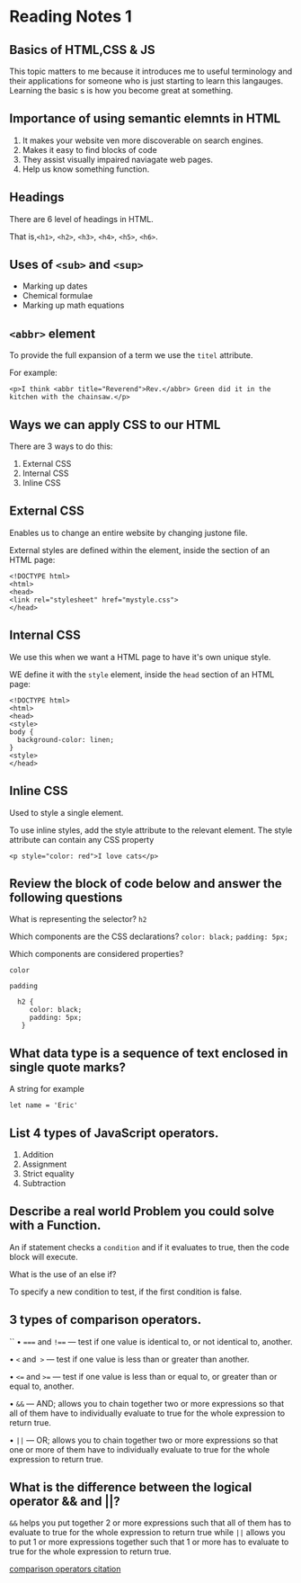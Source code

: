 # Reading Notes 1

## Basics of HTML,CSS & JS

This topic matters to me because it introduces me to useful terminology and their applications for someone who is just starting to learn this langauges. Learning the basic s is how you become great at something.

## Importance of using semantic elemnts in HTML

1. It makes your website ven more discoverable on search engines.
2. Makes it easy to find blocks of code
3. They assist visually impaired naviagate web pages.
4. Help us know something function.

## Headings

There are 6 level of headings in HTML.

That is,`<h1>`, `<h2>`, `<h3>`, `<h4>`, `<h5>`, `<h6>`.

## Uses of  `<sub>` and `<sup>`

* Marking up dates
* Chemical formulae
* Marking up math equations

## `<abbr>` element

To provide the full expansion of a term we use the `titel` attribute.

For example:

```
<p>I think <abbr title="Reverend">Rev.</abbr> Green did it in the kitchen with the chainsaw.</p>
```

## Ways we can apply CSS to our HTML

There are 3 ways to do this:

1. External CSS
2. Internal CSS
3. Inline CSS

## External CSS

Enables us to change an entire website by changing justone file.

External styles are defined within the <link> element, inside the <head> section of an HTML page:

```
<!DOCTYPE html>
<html>
<head>
<link rel="stylesheet" href="mystyle.css">
</head>
```

## Internal CSS

We use this when we want a HTML page to have it's own unique style.

WE define it with the `style` element, inside the `head` section of an HTML page:

```
<!DOCTYPE html>
<html>
<head>
<style>
body {
  background-color: linen;
}
<style>
</head>
```

## Inline CSS

Used to style a single element.

To use inline styles, add the style attribute to the relevant element. The style attribute can contain any CSS property

```
<p style="color: red">I love cats</p>
```

## Review the block of code below and answer the following questions

What is representing the selector? `h2`

Which components are the CSS declarations? ```color: black;```
              ```padding: 5px;```

Which components are considered properties?

`color`

`padding`

```
  h2 {
     color: black;
     padding: 5px;
   }
   ```

## What data type is a sequence of text enclosed in single quote marks?

A string  for example

```
let name = 'Eric'
```

## List 4 types of JavaScript operators.

1. Addition
2. Assignment
3. Strict equality
4. Subtraction

## Describe a real world Problem you could solve with a Function.


An if statement checks a `condition` and if it evaluates to true, then the code block will execute.

What is the use of an else if?

To specify a new condition to test, if the first condition is false.

## 3 types of comparison operators.
``
•	`===` and `!==` — test if one value is identical to, or not identical to, another.

•	`<` and` >` — test if one value is less than or greater than another.

•	`<=` and `>=` — test if one value is less than or equal to, or greater than or equal to, another.

•	`&&` — AND; allows you to chain together two or more expressions so that all of them have to individually evaluate to true for the whole expression to return true.

•	`||` — OR; allows you to chain together two or more expressions so that one or more of them have to individually evaluate to true for the whole expression to return true.


## What is the difference between the logical operator && and ||?

`&&` helps you put together 2 or more expressions such that all of them has to evaluate to true for the whole expression to return true while `||` allows you to put 1 or more expressions together such that 1 or more  has to evaluate to true for the whole expression to return true.

[comparison operators citation](https://developer.mozilla.org/en-US/docs/Learn/JavaScript/Building_blocks/conditionals)
